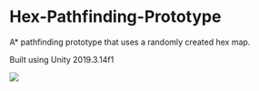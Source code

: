 # Hex-Pathfinding-Prototype
A* pathfinding prototype that uses a randomly created hex map.

Built using Unity 2019.3.14f1

![](Recordings/sample_run.gif)
